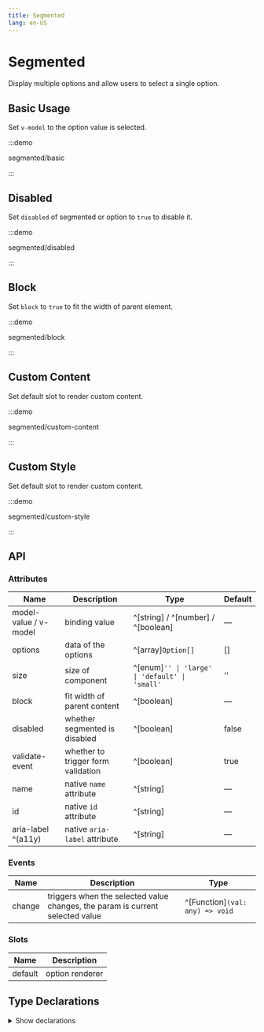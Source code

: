 ```yaml
---
title: Segmented
lang: en-US
---
```


# Segmented

Display multiple options and allow users to select a single option.

## Basic Usage

Set `v-model` to the option value is selected.

:::demo

segmented/basic

:::

## Disabled

Set `disabled` of segmented or option to `true` to disable it.

:::demo

segmented/disabled

:::

## Block

Set `block` to `true` to fit the width of parent element.

:::demo

segmented/block

:::

## Custom Content

Set default slot to render custom content.

:::demo

segmented/custom-content

:::

## Custom Style

Set default slot to render custom content.

:::demo

segmented/custom-style

:::

## API

### Attributes

| Name                  | Description                        | Type                                           | Default |
| --------------------- | ---------------------------------- | ---------------------------------------------- | ------- |
| model-value / v-model | binding value                      | ^[string] / ^[number] / ^[boolean]             | —       |
| options               | data of the options                | ^[array]`Option[]`                             | []      |
| size                  | size of component                  | ^[enum]`'' \| 'large' \| 'default' \| 'small'` | ''      |
| block                 | fit width of parent content        | ^[boolean]                                     | —       |
| disabled              | whether segmented is disabled      | ^[boolean]                                     | false   |
| validate-event        | whether to trigger form validation | ^[boolean]                                     | true    |
| name                  | native `name` attribute            | ^[string]                                      | —       |
| id                    | native `id` attribute              | ^[string]                                      | —       |
| aria-label ^(a11y)    | native `aria-label` attribute      | ^[string]                                      | —       |

### Events

| Name   | Description                                                                   | Type                            |
| ------ | ----------------------------------------------------------------------------- | ------------------------------- |
| change | triggers when the selected value changes, the param is current selected value | ^[Function]`(val: any) => void` |

### Slots

| Name    | Description     |
| ------- | --------------- |
| default | option renderer |

## Type Declarations

<details>
  <summary>Show declarations</summary>

```ts
type Option =
  | {
      label: string
      value: string | number | boolean
      disabled?: boolean
      [key: string]: any
    }
  | string
  | number
  | boolean
```

</details>

